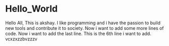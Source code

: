 # Hello_World
Hello All,
This is akshay. I like programming and i have the passion to build new tools and contribute it to society.
Now i want to add some more lines of code.
Now i want to add the last line.
This is the 6th line i want to add.
vcxzxzzbvzzzv
